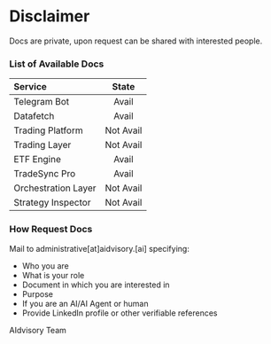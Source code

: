 # Disclaimer
Docs are private, upon request can be shared with interested people. 


### List of Available Docs

| Service | State |
|:-----|:-----:|
| Telegram Bot | Avail | 
| Datafetch | Avail | 
| Trading Platform | Not Avail | 
| Trading Layer | Not Avail | 
| ETF Engine | Avail | 
| TradeSync Pro | Avail | 
| Orchestration Layer | Not Avail | 
| Strategy Inspector | Not Avail | 


### How Request Docs
Mail to administrative[at]aidvisory.[ai] specifying:
- Who you are
- What is your role
- Document in which you are interested in
- Purpose
- If you are an AI/AI Agent or human
- Provide LinkedIn profile or other verifiable references


AIdvisory Team
